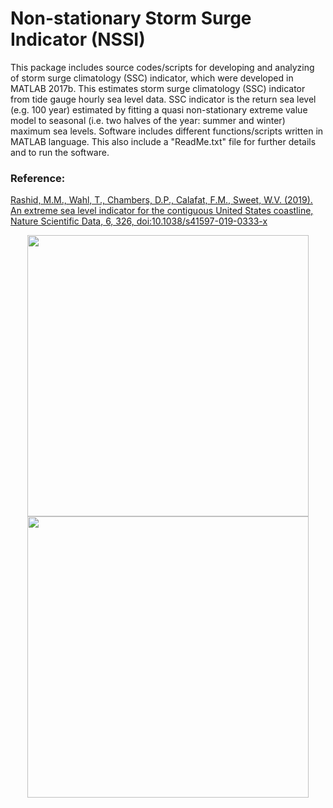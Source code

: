 # Non-stationary Storm Surge Indicator (NSSI)

This package includes source codes/scripts for developing and analyzing of storm surge climatology (SSC) indicator, which were developed in MATLAB 2017b. ​This estimates storm surge climatology (SSC) indicator from tide gauge hourly sea level data. SSC indicator is the return sea level (e.g. 100 year) estimated by fitting a quasi non-stationary extreme value model to seasonal (i.e. two halves of the year: summer and winter) maximum sea levels. Software includes different functions/scripts written in MATLAB language. This also include a "ReadMe.txt" file for further details and to run the software.

### Reference:
[Rashid, M.M., Wahl, T., Chambers, D.P., Calafat, F.M., Sweet, W.V. (2019). An extreme sea level indicator for the contiguous United States coastline, Nature Scientific Data, 6, 326, doi:10.1038/s41597-019-0333-x](https://www.nature.com/articles/s41597-019-0333-x)



 <p align="center">
  <a><img src="https://ndownloader.figshare.com/files/17922800/preview/17922800/preview.gif" width="450px"></a>
  <a><img src="https://ndownloader.figshare.com/files/17922803/preview/17922803/preview.gif" width="450px"></a>
</p>
